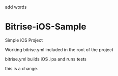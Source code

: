 add words

# Bitrise-iOS-Sample

Simple iOS Project 

Working bitrise.yml included in the root of the project

bitrise.yml builds iOS .ipa and runs tests 

this is a change.
